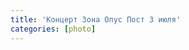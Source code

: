 ```yaml
---
title: 'Концерт Зона Опус Пост 3 июля'
categories: [photo]
---
```

<img alt="" src="./img/01.jpg" class="img-thumbnail"/>
<img alt="" src="./img/02.jpg" class="img-thumbnail"/>
<img alt="" src="./img/03.jpg" class="img-thumbnail"/>
<img alt="" src="./img/04-02.jpg" class="img-thumbnail"/>
<img alt="" src="./img/05.jpg" class="img-thumbnail"/>
<img alt="" src="./img/08.jpg" class="img-thumbnail"/>
<img alt="" src="./img/09.jpg" class="img-thumbnail"/>
<img alt="" src="./img/12.jpg" class="img-thumbnail"/>
<img alt="" src="./img/13.jpg" class="img-thumbnail"/>
<img alt="" src="./img/14.jpg" class="img-thumbnail"/>
<img alt="" src="./img/14-02.jpg" class="img-thumbnail"/>
<img alt="" src="./img/15.jpg" class="img-thumbnail"/>
<img alt="" src="./img/16.jpg" class="img-thumbnail"/>
<img alt="" src="./img/17.jpg" class="img-thumbnail"/>
<img alt="" src="./img/18.jpg" class="img-thumbnail"/>
<img alt="" src="./img/19.jpg" class="img-thumbnail"/>
<img alt="" src="./img/20.jpg" class="img-thumbnail"/>
<img alt="" src="./img/20-02.jpg" class="img-thumbnail"/>
<img alt="" src="./img/21.jpg" class="img-thumbnail"/>
<img alt="" src="./img/22.jpg" class="img-thumbnail"/>
<img alt="" src="./img/24.jpg" class="img-thumbnail"/>
<img alt="" src="./img/25.jpg" class="img-thumbnail"/>
<img alt="" src="./img/27.jpg" class="img-thumbnail"/>
<img alt="" src="./img/30.jpg" class="img-thumbnail"/>
<img alt="" src="./img/31.jpg" class="img-thumbnail"/>
<img alt="" src="./img/31-02.jpg" class="img-thumbnail"/>
<img alt="" src="./img/32.jpg" class="img-thumbnail"/>
<img alt="" src="./img/33.jpg" class="img-thumbnail"/>
<img alt="" src="./img/34.jpg" class="img-thumbnail"/>
